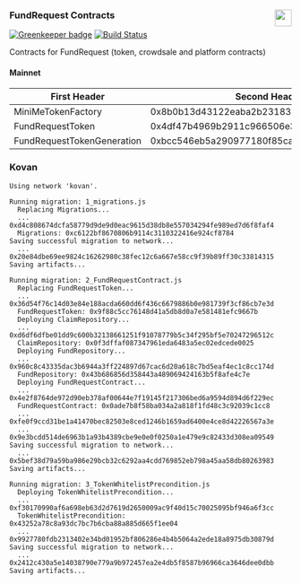 ### FundRequest Contracts<img align="right" src="https://fundrequest.io/assets/img/logo.png" height="30px" />

[![Greenkeeper badge](https://badges.greenkeeper.io/FundRequest/contracts.svg)](https://greenkeeper.io/) [![Build Status](https://travis-ci.org/FundRequest/contracts.svg?branch=master)](https://travis-ci.org/FundRequest/contracts)

Contracts for FundRequest (token, crowdsale and platform contracts)


#### Mainnet

| First Header  | Second Header |
| ------------- | ------------- |
| MiniMeTokenFactory  | 0x8b0b13d43122eaba2b2318387dc6a368ce398f6a  |
| FundRequestToken  | 0x4df47b4969b2911c966506e3592c41389493953b  |
| FundRequestTokenGeneration  | 0xbcc546eb5a290977180f85cafaa712019893729c  |


### Kovan

```
Using network 'kovan'.

Running migration: 1_migrations.js
  Replacing Migrations...
  ... 0xd4c808674dcfa58779d9de9d0eac9615d38db8e557034294fe989ed7d6f8faf4
  Migrations: 0xc6122bf8670806b9114c3110322416e924cf8784
Saving successful migration to network...
  ... 0x20e84dbe69ee9824c16262980c38fec12c6a667e58cc9f39b89ff30c33814315
Saving artifacts...

Running migration: 2_FundRequestContract.js
  Replacing FundRequestToken...
  ... 0x36d54f76c14d03e84e188acda660dd6f436c6679886b0e981739f3cf86cb7e3d
  FundRequestToken: 0x9f88c5cc76148d41a5db8d0a7e581481efc9667b
  Deploying ClaimRepository...
  ... 0xd6df6dfbe01dd9c600b32138661251f91078779b5c34f295bf5e70247296512c
  ClaimRepository: 0x0f3dffaf087347961eda6483a5ec02edcede0025
  Deploying FundRepository...
  ... 0x960c8c43335dac3b6944a3ff224897d67cac6d20a618c7bd5eaf4ec1c8cc174d
  FundRepository: 0x43b686856d358443a489069424163b5f8afe4c7e
  Deploying FundRequestContract...
  ... 0x4e2f8764de972d90eb378af00644e7f19145f217306bed6a9594d894d6f229ec
  FundRequestContract: 0x0ade7b8f58ba034a2a818f1fd48c3c92039c1cc8
  ... 0xfe0f9ccd31be1a41470bec82503e8ced1246b1659ad6400e4ce8d42226567a3e
  ... 0x9e3bcdd514de6963b1a93b4389cbe9e0e0f0250a1e479e9c82433d308ea09549
Saving successful migration to network...
  ... 0x5bef38d79a59ba986e29bcb32c6292aa4cdd769852eb798a45aa58db80263983
Saving artifacts...

Running migration: 3_TokenWhitelistPrecondition.js
  Deploying TokenWhitelistPrecondition...
  ... 0xf30170990af6a698eb63d2d7619d2650009ac9f40d15c70025095bf946a6f3cc
  TokenWhitelistPrecondition: 0x43252a78c8a93dc7bc7b6cba88a885d665f1ee04
  ... 0x9927780fdb2313402e34bd01952bf806286e4b4b5064a2ede18a8975db30879d
Saving successful migration to network...
  ... 0x2412c430a5e14038790e779a9b972457ea2e4db5f8587b96966ca3646dee0dbb
Saving artifacts...


```
